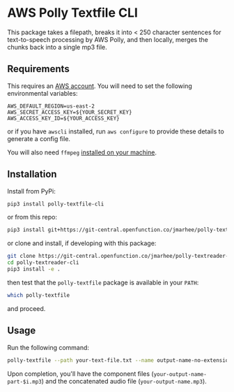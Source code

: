 # AWS Polly Textfile CLI

This package takes a filepath, breaks it into < 250 character sentences for text-to-speech processing by AWS Polly, and then locally, merges the chunks back into a single mp3 file.

## Requirements

This requires an [AWS account](https://aws.amazon.com). You will need to set the following environmental variables:

```
AWS_DEFAULT_REGION=us-east-2
AWS_SECRET_ACCESS_KEY=${YOUR_SECRET_KEY}
AWS_ACCESS_KEY_ID=${YOUR_ACCESS_KEY}
```

or if you have `awscli` installed, run `aws configure` to provide these details to generate a config file.

You will also need `ffmpeg` [installed on your machine](https://ffmpeg.org/download.html). 

## Installation

Install from PyPi:

```bash
pip3 install polly-textfile-cli
```

or from this repo:

```bash
pip3 install git+https://git-central.openfunction.co/jmarhee/polly-textreader-cli.git
```

or clone and install, if developing with this package:

```bash
git clone https://git-central.openfunction.co/jmarhee/polly-textreader-cli.git
cd polly-textreader-cli
pip3 install -e .
```

then test that the `polly-textfile` package is available in your `PATH`:

```bash
which polly-textfile
```

and proceed.

## Usage

Run the following command:

```bash
polly-textfile --path your-text-file.txt --name output-name-no-extension
```

Upon completion, you'll have the component files (`your-output-name-part-$i.mp3`) and the concatenated audio file (`your-output-name.mp3`). 
